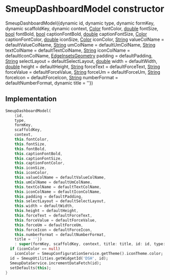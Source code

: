 


# SmeupDashboardModel constructor







SmeupDashboardModel({dynamic id, dynamic type, dynamic formKey, dynamic scaffoldKey, dynamic context, [Color](https://api.flutter.dev/flutter/dart-ui/Color-class.html) fontColor, [double](https://api.flutter.dev/flutter/dart-core/double-class.html) fontSize, [bool](https://api.flutter.dev/flutter/dart-core/bool-class.html) fontBold, [bool](https://api.flutter.dev/flutter/dart-core/bool-class.html) captionFontBold, [double](https://api.flutter.dev/flutter/dart-core/double-class.html) captionFontSize, [Color](https://api.flutter.dev/flutter/dart-ui/Color-class.html) captionFontColor, [double](https://api.flutter.dev/flutter/dart-core/double-class.html) iconSize, [Color](https://api.flutter.dev/flutter/dart-ui/Color-class.html) iconColor, [String](https://api.flutter.dev/flutter/dart-core/String-class.html) valueColName = defaultValueColName, [String](https://api.flutter.dev/flutter/dart-core/String-class.html) umColName = defaultUmColName, [String](https://api.flutter.dev/flutter/dart-core/String-class.html) textColName = defaultTextColName, [String](https://api.flutter.dev/flutter/dart-core/String-class.html) iconColName = defaultIconColName, [EdgeInsetsGeometry](https://api.flutter.dev/flutter/painting/EdgeInsetsGeometry-class.html) padding = defaultPadding, [String](https://api.flutter.dev/flutter/dart-core/String-class.html) selectLayout = defaultSelectLayout, [double](https://api.flutter.dev/flutter/dart-core/double-class.html) width = defaultWidth, [double](https://api.flutter.dev/flutter/dart-core/double-class.html) height = defaultHeight, [String](https://api.flutter.dev/flutter/dart-core/String-class.html) forceText = defaultForceText, [String](https://api.flutter.dev/flutter/dart-core/String-class.html) forceValue = defaultForceValue, [String](https://api.flutter.dev/flutter/dart-core/String-class.html) forceUm = defaultForceUm, [String](https://api.flutter.dev/flutter/dart-core/String-class.html) forceIcon = defaultForceIcon, [String](https://api.flutter.dev/flutter/dart-core/String-class.html) numberFormat = defaultNumberFormat, dynamic title = ''})





## Implementation

```dart
SmeupDashboardModel(
    {id,
    type,
    formKey,
    scaffoldKey,
    context,
    this.fontColor,
    this.fontSize,
    this.fontBold,
    this.captionFontBold,
    this.captionFontSize,
    this.captionFontColor,
    this.iconSize,
    this.iconColor,
    this.valueColName = defaultValueColName,
    this.umColName = defaultUmColName,
    this.textColName = defaultTextColName,
    this.iconColName = defaultIconColName,
    this.padding = defaultPadding,
    this.selectLayout = defaultSelectLayout,
    this.width = defaultWidth,
    this.height = defaultHeight,
    this.forceText = defaultForceText,
    this.forceValue = defaultForceValue,
    this.forceUm = defaultForceUm,
    this.forceIcon = defaultForceIcon,
    this.numberFormat = defaultNumberFormat,
    title = ''})
    : super(formKey, scaffoldKey, context, title: title, id: id, type: type) {
  if (iconColor == null)
    iconColor = SmeupConfigurationService.getTheme().iconTheme.color;
  id = SmeupUtilities.getWidgetId('DSH', id);
  SmeupDataService.incrementDataFetch(id);
  setDefaults(this);
}
```







